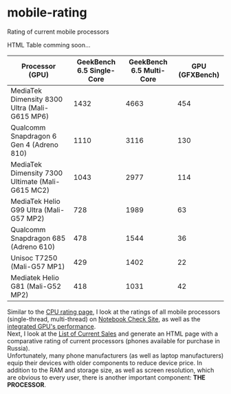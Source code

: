# mobile-rating
Rating of current mobile processors


HTML Table comming soon...

| Processor (GPU) | GeekBench 6.5 Single-Core | GeekBench 6.5 Multi-Core | GPU (GFXBench) |
| ------ | ------ | ------ | ------ |
| MediaTek Dimensity 8300 Ultra (Mali-G615 MP6) |    1432 |   4663   |  454 |
| Qualcomm Snapdragon 6 Gen 4 (Adreno 810) |         1110 |   3116   |  130 |
| MediaTek Dimensity 7300 Ultimate (Mali-G615 MC2) | 1043 |   2977   |  114 |
| MediaTek Helio G99 Ultra (Mali-G57 MP2) |          728  |   1989   |  63  |
| Qualcomm Snapdragon 685 (Adreno 610) |             478  |   1544   |  36  |
| Unisoc T7250 (Mali-G57 MP1) |                      429  |   1402   |  22  |
| Mediatek Helio G81 (Mali-G52 MP2) |                418  |   1031   |  42  |



Similar to the [CPU rating page](https://github.com/miptleha/cpu-rating), I look at the ratings of all mobile processors (single-thread, multi-thread) on [Notebook Check Site](https://www.notebookcheck.com/Smartphone-Prozessoren-Benchmarkliste.149507.0.html), as well as the [integrated GPU's performance](https://www.notebookcheck.com/Smartphone-Grafikkarten-Benchmarkliste.149357.0.html).  
Next, I look at the [List of Current Sales](https://www.nix.ru/price/price_list.html?section=smartphones_mobile_phones_all#c_id=368&fn=368&g_id=265&new_goods=0&page=all&sort=%2Bp6510%2B5528%2B5529&spoiler=1&store=msk-0_1721_1&thumbnail_view=2) and generate an HTML page with a comparative rating of current processors (phones available for purchase in Russia).  
Unfortunately, many phone manufacturers (as well as laptop manufacturers) equip their devices with older components to reduce device price. In addition to the RAM and storage size, as well as screen resolution, which are obvious to every user, there is another important component: **THE PROCESSOR**.

